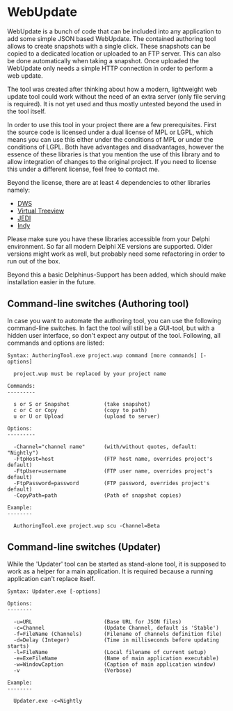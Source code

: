 WebUpdate
=========

WebUpdate is a bunch of code that can be included into any application to add some simple JSON based WebUpdate. The contained authoring tool allows to create snapshots with a single click. These snapshots can be copied to a dedicated location or uploaded to an FTP server. This can also be done automatically when taking a snapshot. Once uploaded the WebUpdate only needs a simple HTTP connection in order to perform a web update.

The tool was created after thinking about how a modern, lightweight web update tool could work without the need of an extra server (only file serving is required). It is not yet used and thus mostly untested beyond the used in the tool itself.

In order to use this tool in your project there are a few prerequisites. First the source code is licensed under a dual license of MPL or LGPL, which means you can use this either under the conditions of MPL or under the conditions of LGPL. Both have advantages and disadvantages, however the essence of these libraries is that you mention the use of this library and to allow integration of changes to the original project. If you need to license this under a different license, feel free to contact me.

Beyond the license, there are at least 4 dependencies to other libraries namely:
* [DWS](http://www.delphitools.info/dwscript/)
* [Virtual Treeview](http://www.jam-software.com/virtual-treeview/)
* [JEDI](http://www.delphi-jedi.org/)
* [Indy](http://www.indyproject.org/)

Please make sure you have these libraries accessible from your Delphi environment. So far all modern Delphi XE versions are supported. Older versions might work as well, but probably need some refactoring in order to run out of the box.

Beyond this a basic Delphinus-Support has been added, which should make installation easier in the future.

Command-line switches (Authoring tool)
--------------------------------------

In case you want to automate the authoring tool, you can use the following command-line switches. In fact the tool will still be a GUI-tool, but with a hidden user interface, so don't expect any output of the tool. Following, all commands and options are listed: 

    Syntax: AuthoringTool.exe project.wup command [more commands] [-options]
    
      project.wup must be replaced by your project name
    
    Commands:
    ---------
    
      s or S or Snapshot           (take snapshot)
      c or C or Copy               (copy to path)
      u or U or Upload             (upload to server)
    
    Options:
    ---------
    
      -Channel="channel name"      (with/without quotes, default: "Nightly")
      -FtpHost=host                (FTP host name, overrides project's default)
      -FtpUser=username            (FTP user name, overrides project's default)
      -FtpPassword=password        (FTP password, overrides project's default)
      -CopyPath=path               (Path of snapshot copies)
    
    Example:
    --------
    
      AuthoringTool.exe project.wup scu -Channel=Beta


Command-line switches (Updater)
-------------------------------

While the 'Updater' tool can be started as stand-alone tool, it is supposed to work as a helper for a main application. It is required because a running application can't replace itself.

    Syntax: Updater.exe [-options]
    
    Options:
    --------
    
      -u=URL                       (Base URL for JSON files)
      -c=Channel                   (Update Channel, default is 'Stable')
      -f=FileName (Channels)       (Filename of channels definition file)
      -d=Delay (Integer)           (Time in milliseconds before updating starts)
      -l=FileName                  (Local filename of current setup)
      -e=ExeFileName               (Name of main application executable)
      -w=WindowCaption             (Caption of main application window)
      -v                           (Verbose)

    Example:
    --------
    
      Updater.exe -c=Nightly


